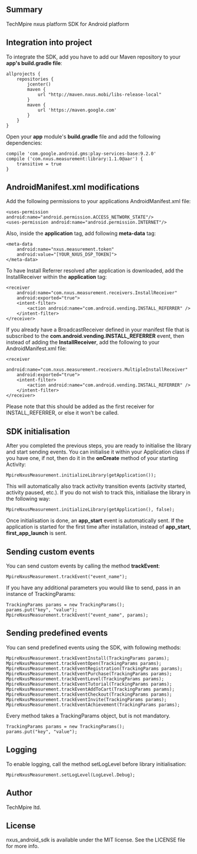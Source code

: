## Summary
TechMpire nxus platform SDK for Android platform

## Integration into project
To integrate the SDK, add you have to add our Maven repository to your <b>app's build.gradle file</b>:
```
allprojects {
	repositories {
		jcenter()
        maven {
            url "http://maven.nxus.mobi/libs-release-local"
        }
        maven {
            url 'https://maven.google.com'
        }
    }
}
```

Open your <b>app</b> module's <b>build.gradle</b> file and add the following dependencies:
```
compile 'com.google.android.gms:play-services-base:9.2.0'
compile ('com.nxus.measurement:library:1.1.0@aar') {
	transitive = true
}
```

## AndroidManifest.xml modifications
Add the following permissions to your applications AndroidManifest.xml file:
```
<uses-permission android:name="android.permission.ACCESS_NETWORK_STATE"/>
<uses-permission android:name="android.permission.INTERNET"/>
```

Also, inside the <b>application</b> tag, add following <b>meta-data</b> tag:
```
<meta-data 
	android:name="nxus.measurement.token"
	android:value="[YOUR_NXUS_DSP_TOKEN]">
</meta-data>
```

To have Install Referrer resolved after application is downloaded, add the InstallReceiver within the <b>application</b> tag:
```
<receiver
	android:name="com.nxus.measurement.receivers.InstallReceiver"
	android:exported="true">
	<intent-filter>
		<action android:name="com.android.vending.INSTALL_REFERRER" />
	</intent-filter>
</receiver>
```

If you already have a BroadcastReceiver defined in your manifest file that is subscribed to the <b>com.android.vending.INSTALL_REFERRER</b> event, then instead of adding the <b>InstallReceiver</b>, add the following to your AndroidManifest.xml file:
```
<receiver 
	android:name="com.nxus.measurement.receivers.MultipleInstallReceiver"
	android:exported="true">
	<intent-filter>
		<action android:name="com.android.vending.INSTALL_REFERRER" />
	</intent-filter>
</receiver>
```

Please note that this should be added as the first receiver for INSTALL_REFERRER, or else it won't be called.

## SDK initialisation
After you completed the previous steps, you are ready to initialise the library and start sending events.
You can initialise it within your Application class if you have one, if not, then do it in the <b>onCreate</b> method of your starting Activity:
```
MpireNxusMeasurement.initializeLibrary(getApplication());
```
This will automatically also track activity transition events (activity started, activity paused, etc.). If you do not wish to track this, initialiase the library in the following way:
```
MpireNxusMeasurement.initializeLibrary(getApplication(), false);
```

Once initialisation is done, an <b>app_start</b> event is automatically sent. If the application is started for the first time after installation, instead of <b>app_start</b>, <b>first_app_launch</b> is sent.

## Sending custom events
You can send custom events by calling the method <b>trackEvent</b>:
```
MpireNxusMeasurement.trackEvent("event_name");
```

If you have any additional parameters you would like to send, pass in an instance of TrackingParams:
```
TrackingParams params = new TrackingParams();
params.put("key", "value");
MpireNxusMeasurement.trackEvent("event_name", params);
```

## Sending predefined events
You can send predefined events using the SDK, with following methods:
```
MpireNxusMeasurement.trackEventInstall(TrackingParams params);
MpireNxusMeasurement.trackEventOpen(TrackingParams params);
MpireNxusMeasurement.trackEventRegistration(TrackingParams params);
MpireNxusMeasurement.trackEventPurchase(TrackingParams params);
MpireNxusMeasurement.trackEventLevel(TrackingParams params);
MpireNxusMeasurement.trackEventTutorial(TrackingParams params);
MpireNxusMeasurement.trackEventAddToCart(TrackingParams params);
MpireNxusMeasurement.trackEventCheckout(TrackingParams params);
MpireNxusMeasurement.trackEventInvite(TrackingParams params);
MpireNxusMeasurement.trackEventAchievement(TrackingParams params);
```
Every method takes a TrackingParams object, but is not mandatory.
```
TrackingParams params = new TrackingParams();
params.put("key", "value");
```

## Logging
To enable logging, call the method setLogLevel before library initialisation:
```
MpireNxusMeasurement.setLogLevel(LogLevel.Debug);
```

## Author

TechMpire ltd.

## License

nxus_android_sdk is available under the MIT license. See the LICENSE file for more info.
